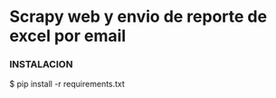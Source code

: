 # Scrapy web y envio de reporte de excel por email


### INSTALACION
$ pip install -r requirements.txt
